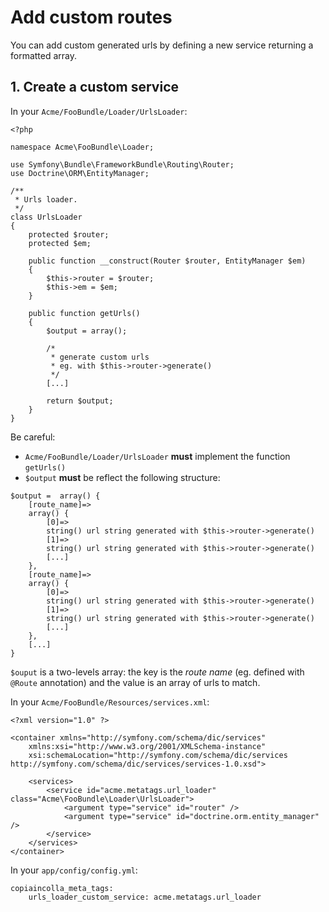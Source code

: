 # Add custom routes

You can add custom generated urls by defining a new service returning a formatted array.

## 1. Create a custom service

In your `Acme/FooBundle/Loader/UrlsLoader`:

```
<?php

namespace Acme\FooBundle\Loader;

use Symfony\Bundle\FrameworkBundle\Routing\Router;
use Doctrine\ORM\EntityManager;

/**
 * Urls loader.
 */
class UrlsLoader
{
    protected $router;
    protected $em;

    public function __construct(Router $router, EntityManager $em)
    {
        $this->router = $router;
        $this->em = $em;
    }

    public function getUrls()
    {
        $output = array();
        
        /*
         * generate custom urls
         * eg. with $this->router->generate()
         */
        [...]
        
        return $output;
    }
}

```

Be careful:
- `Acme/FooBundle/Loader/UrlsLoader` __must__ implement the function `getUrls()`
- `$output` __must__ be reflect the following structure:

```
$output =  array() {
    [route_name]=>
    array() {
        [0]=>
        string() url string generated with $this->router->generate()
        [1]=>
        string() url string generated with $this->router->generate()
        [...]
    },
    [route_name]=>
    array() {
        [0]=>
        string() url string generated with $this->router->generate()
        [1]=>
        string() url string generated with $this->router->generate()
        [...]
    },
    [...]
}
```

`$ouput` is a two-levels array: the key is the *route name* (eg. defined with `@Route` annotation) and the value is an array of urls to match.

In your `Acme/FooBundle/Resources/services.xml`:

```
<?xml version="1.0" ?>

<container xmlns="http://symfony.com/schema/dic/services"
    xmlns:xsi="http://www.w3.org/2001/XMLSchema-instance"
    xsi:schemaLocation="http://symfony.com/schema/dic/services http://symfony.com/schema/dic/services/services-1.0.xsd">

    <services>
        <service id="acme.metatags.url_loader" class="Acme\FooBundle\Loader\UrlsLoader">
            <argument type="service" id="router" />
            <argument type="service" id="doctrine.orm.entity_manager" />
        </service>
    </services>
</container>

```

In your `app/config/config.yml`:

```
copiaincolla_meta_tags:
    urls_loader_custom_service: acme.metatags.url_loader
```
